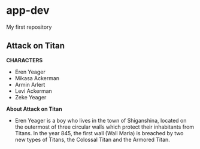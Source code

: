 # app-dev
My first repository

## Attack on Titan

**CHARACTERS**

- Eren Yeager
- Mikasa Ackerman
- Armin Arlert
- Levi Ackerman
- Zeke Yeager

**About Attack on Titan**

- Eren Yeager is a boy who lives in the town of Shiganshina, located on the outermost of three circular walls which protect their inhabitants from Titans. In the year 845, the first wall (Wall Maria) is breached by two new types of Titans, the Colossal Titan and the Armored Titan.

